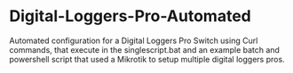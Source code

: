 # Digital-Loggers-Pro-Automated
Automated configuration for a Digital Loggers Pro Switch using Curl commands, that execute in the singlescript.bat and an example batch and powershell script that used a Mikrotik to setup multiple digital loggers pros. 
